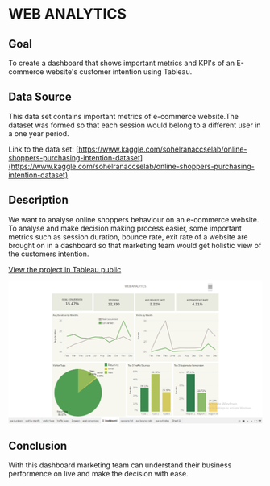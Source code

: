# WEB ANALYTICS

**Goal**
---
   To create a dashboard that shows important metrics and KPI's of an E-commerce website's customer intention using Tableau.
    
**Data Source**
---
   This data set contains important metrics of e-commerce website.The dataset was formed so that each session
would belong to a different user in a one year period.

Link to the data set:
[https://www.kaggle.com/sohelranaccselab/online-shoppers-purchasing-intention-dataset](https://www.kaggle.com/sohelranaccselab/online-shoppers-purchasing-intention-dataset)

**Description**
---
   We want to analyse online shoppers behaviour on an e-commerce website. To analyse and make decision making process easier, some important metrics such as session duration, bounce rate, exit rate of a website are brought on in a dashboard so that marketing team 
   would get holistic view of the customers intention.
   
[View the project in Tableau public](https://public.tableau.com/app/profile/thennarasu6605/viz/WebAnalytics_16262338595770/Dashboard1)

![Image of the dashboard](https://github.com/thennarasur/Web-Analytics/blob/main/Dashboard%20image.png)

**Conclusion**
---
With this dashboard marketing team can understand their business performence on live and make the decision with ease.
